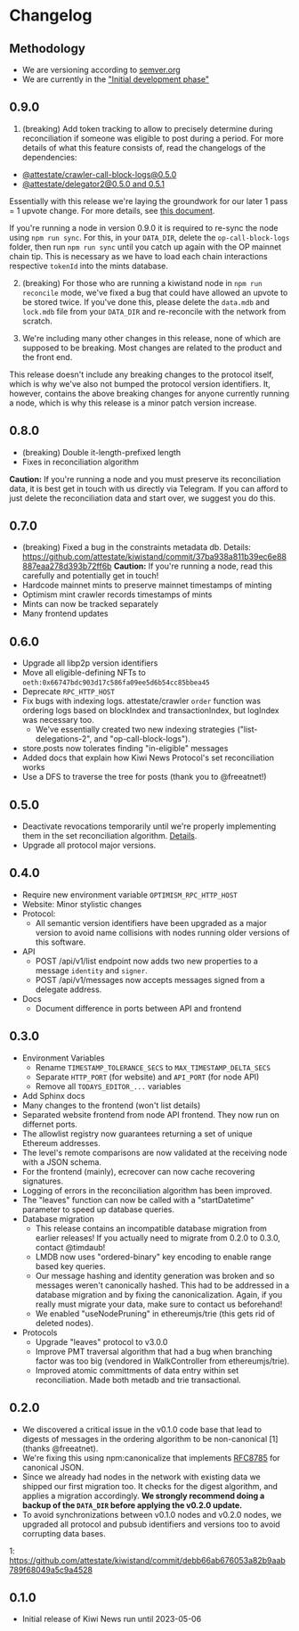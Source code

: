 # Changelog

## Methodology

- We are versioning according to [semver.org](https://semver.org)
- We are currently in the ["Initial development phase"](https://semver.org/#spec-item-4)

## 0.9.0

1. (breaking) Add token tracking to allow to precisely determine during
  reconciliation if someone was eligible to post during a period. For more
  details of what this feature consists of, read the changelogs of the
  dependencies:
  - [@attestate/crawler-call-block-logs@0.5.0](https://github.com/attestate/crawler-call-block-logs/blob/main/changelog.md#050)
  - [@attestate/delegator2@0.5.0 and 0.5.1](https://github.com/attestate/delegator2/blob/main/sdk/changelog.md#051)

Essentially with this release we're laying the groundwork for our later 1 pass
= 1 upvote change. For more details, see [this
document](https://hackmd.io/@TimDaub/B1MAvNL1kl).

If you're running a node in version 0.9.0 it is required to re-sync the node
using `npm run sync`. For this, in your `DATA_DIR`, delete the
`op-call-block-logs` folder, then run `npm run sync` until you catch up again
with the OP mainnet chain tip. This is necessary as we have to load each chain
interactions respective `tokenId` into the mints database.

2. (breaking) For those who are running a kiwistand node in `npm run reconcile`
  mode, we've fixed a bug that could have allowed an upvote to be stored twice.
  If you've done this, please delete the `data.mdb` and `lock.mdb` file from
  your `DATA_DIR` and re-reconcile with the network from scratch.

3. We're including many other changes in this release, none of which are
   supposed to be breaking. Most changes are related to the product and the
   front end.

This release doesn't include any breaking changes to the protocol itself, which
is why we've also not bumped the protocol version identifiers. It, however,
contains the above breaking changes for anyone currently running a node, which
is why this release is a minor patch version increase.

## 0.8.0

- (breaking) Double it-length-prefixed length
- Fixes in reconciliation algorithm

**Caution:** If you're running a node and you must preserve its reconciliation
data, it is best get in touch with us directly via Telegram. If you can afford
to just delete the reconciliation data and start over, we suggest you do this.

## 0.7.0

- (breaking) Fixed a bug in the constraints metadata db. Details:
  https://github.com/attestate/kiwistand/commit/37ba938a811b39ec6e88887eaa278d393b72ff6b
  **Caution:** If you're running a node, read this carefully and potentially
  get in touch!
- Hardcode mainnet mints to preserve mainnet timestamps of minting
- Optimism mint crawler records timestamps of mints
- Mints can now be tracked separately
- Many frontend updates

## 0.6.0

- Upgrade all libp2p version identifiers
- Move all eligible-defining NFTs to `oeth:0x66747bdc903d17c586fa09ee5d6b54cc85bbea45`
- Deprecate `RPC_HTTP_HOST`
- Fix bugs with indexing logs. attestate/crawler `order` function was ordering
  logs based on blockIndex and transactionIndex, but logIndex was necessary
  too.
  - We've essentially created two new indexing strategies
    ("list-delegations-2", and "op-call-block-logs").
- store.posts now tolerates finding "in-eligible" messages
- Added docs that explain how Kiwi News Protocol's set reconciliation works
- Use a DFS to traverse the tree for posts (thank you to @freeatnet!)

## 0.5.0

- Deactivate revocations temporarily until we're properly implementing them in
  the set reconciliation algorithm. [Details](https://github.com/attestate/kiwistand/commit/71899f89d53809e9d17929c70d0935b08c3e21dc#diff-a769d9b90a5ba7d598420c1d02fc67325bd17e2d193747d5033fa52ee1e7d28eR15-R30).
- Upgrade all protocol major versions.

## 0.4.0

- Require new environment variable `OPTIMISM_RPC_HTTP_HOST`
- Website: Minor stylistic changes
- Protocol:
  - All semantic version identifiers have been upgraded as a major version to
    avoid name collisions with nodes running older versions of this software.
- API
  - POST /api/v1/list endpoint now adds two new properties to a message
    `identity` and `signer`.
  - POST /api/v1/messages now accepts messages signed from a delegate address.
- Docs
  - Document difference in ports between API and frontend

## 0.3.0

- Environment Variables
  - Rename `TIMESTAMP_TOLERANCE_SECS` to `MAX_TIMESTAMP_DELTA_SECS`
  - Separate `HTTP_PORT` (for website) and `API_PORT` (for node API)
  - Remove all `TODAYS_EDITOR_...` variables
- Add Sphinx docs
- Many changes to the frontend (won't list details)
- Separated website frontend from node API frontend. They now run on differnet
  ports.
- The allowlist registry now guarantees returning a set of unique Ethereum
  addresses.
- The level's remote comparisons are now validated at the receiving node with a
  JSON schema.
- For the frontend (mainly), ecrecover can now cache recovering signatures.
- Logging of errors in the reconciliation algorithm has been improved.
- The "leaves" function can now be called with a "startDatetime" parameter to
  speed up database queries.
- Database migration
  - This release contains an incompatible database migration from earlier
    releases! If you actually need to migrate from 0.2.0 to 0.3.0, contact
    @timdaub!
  - LMDB now uses "ordered-binary" key encoding to enable range based key
    queries.
  - Our message hashing and identity generation was broken and so messages
    weren't canonically hashed. This had to be addressed in a database
    migration and by fixing the canonicalization. Again, if you really must
    migrate your data, make sure to contact us beforehand!
  - We enabled "useNodePruning" in ethereumjs/trie (this gets rid of deleted
    nodes).
- Protocols
  - Upgrade "leaves" protocol to v3.0.0
  - Improve PMT traversal algorithm that had a bug when branching factor was
    too big (vendored in WalkController from ethereumjs/trie).
  - Improved atomic committments of data entry within set reconciliation. Made
    both metadb and trie transactional.

## 0.2.0

- We discovered a critical issue in the v0.1.0 code base that lead to digests
  of messages in the ordering algorithm to be non-canonical [1] (thanks
  @freeatnet).
- We're fixing this using npm:canonicalize that implements
  [RFC8785](https://datatracker.ietf.org/doc/html/rfc8785) for canonical JSON.
- Since we already had nodes in the network with existing data we shipped our
  first migration too. It checks for the digest algorithm, and applies a
  migration accordingly. **We strongly recommend doing a backup of the
  `DATA_DIR` before applying the v0.2.0 update.**
- To avoid synchronizations between v0.1.0 nodes and v0.2.0 nodes, we upgraded
  all protocol and pubsub identifiers and versions too to avoid corrupting data
  bases.

1: https://github.com/attestate/kiwistand/commit/debb66ab676053a82b9aab789f68049a5c9a4528

## 0.1.0

- Initial release of Kiwi News run until 2023-05-06
